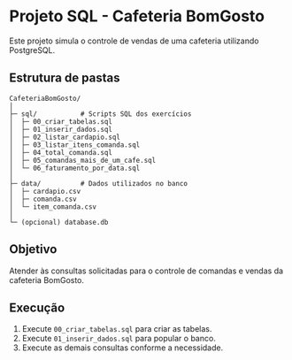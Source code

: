 # Projeto SQL - Cafeteria BomGosto

Este projeto simula o controle de vendas de uma cafeteria utilizando PostgreSQL.

## Estrutura de pastas

```
CafeteriaBomGosto/
│
├─ sql/           # Scripts SQL dos exercícios
│  ├─ 00_criar_tabelas.sql
│  ├─ 01_inserir_dados.sql
│  ├─ 02_listar_cardapio.sql
│  ├─ 03_listar_itens_comanda.sql
│  ├─ 04_total_comanda.sql
│  ├─ 05_comandas_mais_de_um_cafe.sql
│  └─ 06_faturamento_por_data.sql
│
├─ data/          # Dados utilizados no banco
│  ├─ cardapio.csv
│  ├─ comanda.csv
│  └─ item_comanda.csv
│
└─ (opcional) database.db
```

## Objetivo

Atender às consultas solicitadas para o controle de comandas e vendas da cafeteria BomGosto.

## Execução

1. Execute `00_criar_tabelas.sql` para criar as tabelas.
2. Execute `01_inserir_dados.sql` para popular o banco.
3. Execute as demais consultas conforme a necessidade.
